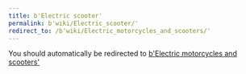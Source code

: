 ```yaml
---
title: b'Electric scooter'
permalink: b'wiki/Electric_scooter/'
redirect_to: /b'wiki/Electric_motorcycles_and_scooters/'
---
```


You should automatically be redirected to [b'Electric motorcycles and scooters'](/b'wiki/Electric_motorcycles_and_scooters/')
